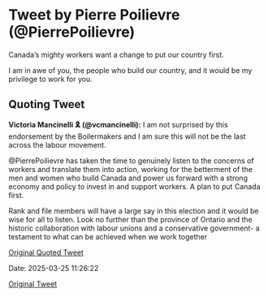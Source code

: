 # Tweet by Pierre Poilievre (@PierrePoilievre)

Canada’s mighty workers want a change to put our country first.

I am in awe of you, the people who build our country, and it would be my privilege to work for you.

## Quoting Tweet

**Victoria Mancinelli 🎗️ (@vcmancinelli):** I am not surprised by this endorsement by the Boilermakers and I am sure this will not be the last across the labour movement.  

@PierrePoilievre has taken the time to genuinely listen to the concerns of workers and translate them into action, working for the betterment of the men and women who build Canada and power us forward with a strong economy and policy to invest in and support workers. A plan to put Canada first.

Rank and file members will have a large say in this election and it would be wise for all to listen. Look no further than the province of Ontario and the historic collaboration with labour unions and a conservative government- a testament to what can be achieved when we work together

[Original Quoted Tweet](https://x.com/vcmancinelli/status/1904332329314583032)

Date: 2025-03-25 11:26:22

[Original Tweet](https://x.com/PierrePoilievre/status/1904495067894538342)
